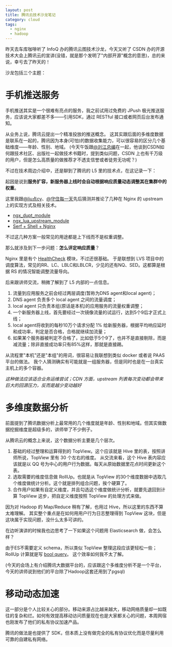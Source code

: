 ```yaml
---
layout: post
title: 腾讯云技术沙龙笔记
category: cloud
tags:
  - nginx
  - hadoop
---
```


昨天去车库咖啡听了 InfoQ 办的腾讯云图技术沙龙，今天又听了 CSDN 办的开源技术大会上腾讯云的宣讲(没错，就是那个发明了"内部开源"概念的意思)，总的来说，幸亏去了昨天的！

沙龙包括三个主题：

手机推送服务
===================

手机推送其实是一个很难有亮点的服务，我之前试用过免费的 JPush 极光推送服务，应该说大家都差不多——引用SDK，通过 RESTful 接口或者网页后台发布通知。

从业务上说，腾讯云提出一个精准投放的推送概念。
这其实跟后面的多维度数据是联系在一起的，腾讯因为本身(可怕)的数据收集能力，可以很容易的区分几个基础维度——年龄、性别、地域。
(今天午饭跟[@刘江总编]()在一起，他谈到CSDN如何跟技术社区、出版社一起做技术书籍时，提到类似问题，CSDN 上也有千万级的用户，但是怎么高质量的做推荐才不透支信誉或者徒劳无功呢？)

不过在技术周边介绍中，还是聊到了腾讯的 L5 里的技术点，在这记录一下：

起因是说到**服务扩容，新服务器上线时会自动根据响应质量动态调整其在集群中的权重**。

这里我跟[@liu点cy]()、[@守住每一天]()先后猜测并推论了几种在 Nginx 的 upstream 上的实现方式及相关技术。

* [ngx_dupt_module]()
* [ngx_lua_upstream_module]()
* [Serf + Shell + Nginx]()

不过这几种方案一般常见的用途都是上下线而不是权重调整。

那么就涉及到下一步问题：**怎么评定响应质量**？

Nginx 里是有个 [HealthCheck]() 模块，不过还很基础。
于是联想到 LVS 项目中的调度算法，常见的RR、LC、LBLC和LBLCR，少见的还有NQ、SED。这都算是根据 RS 的情况智能调整流量导向。

后来跟讲师交流，稍微了解到了 L5 内部的一点信息。

1. 流量到应用服务之前会经过两层调度(暂称为DNS agent和local agent)；
2. DNS agent 负责多个 local agent 之间的流量调度；
3. local agent 只负责本组(原话是本机)的应用服务的流量权重调整；
4. 一个新服务器上线，首先要经过一次镜像流量的试运行，达到5个9后才正式上线；
5. local agent将收到的每秒10万个请求分配 1% 给新服务器，根据平均响应延时和成功率，判定是否合格，合格就继续加流量；
6. 如果某个服务器被判定不合格了，比如低于5个9了，也并不是直接剔除，而是减流量；除非直接成功率只有85%这样，那就是直接踢。

从流程里"本机"还是"本组"的用词，很容易让我联想到类似 docker 或者说 PAAS 平台的做法。
我个人猜测确实有可能就是一组服务器，但是同时也是在一台真实主机上的多个容器。

*这种做法应该适合业务运维尝试；CDN 方面，upstream 列表每次变动都会带来巨大的回源压力，反而是越少变动越好*

多维度数据分析
===================

前面提到了腾讯数据分析上最常用的几个维度就是年龄、性别和地域。但其实做数据挖掘维度是超级多的，讲师举了不少例子。

从腾讯云的概念上来说，这个数据分析主要是几个层次。

1. 基础的经过整理和运算得到的 TopView。这个应该就是 Hive 里的表，按照讲师所说，TopView 里有 30 个左右的维度。
   从交流来看，这个 Hive 表内容应该就是以 QQ 号为中心的用户行为数据。每天从原始数据里花点时间更新这个表。
2. 选取需要的维度信息做 RollUp。也就是从 TopView 的30个维度数据中选取几个维度做统计分析。这个就是排列组合问题，挨个硬算了。
3. 合作用户如果有自定义维度，并且勾选这个维度做统计分析，就要先退回到计算 TopView 这步，把自定义维度按照 TopView 的处理方式来做。

因为对 Hadoop 的 Map/Reduce 稍有了解，也用过 Hive，所以这里的东西不算太难理解。
其实整个重点是在如何用用户行为日志整理得到 TopView 这块，但是这块属于实现问题，没什么太多可讲的。

在边听演讲的时候我也边思考了一下如果这个问题用 Elasticsearch 做，会怎么样？

由于ES不需要定义 schema，所以类似 TopView 整理这段应该更轻松一些；
RollUp 计算就是写 [bool query](http://www.elasticsearch.org/guide/en/elasticsearch/reference/current/query-dsl-bool-query.html)。
这个效率如何我不太了解。

(今天的会场上有介绍腾讯大数据平台的，应该跟这个多维度分析不是一个平台，今天的讲师说到他们的平台除了Hadoop这套还用到了pgsql)

移动动态加速
===================

这一部分是个人比较关心的部分。移动来源占比越来越大，移动网络质量却一如既往的复杂和烂。如何有效提高移动访问质量现在也是大家都关心的问题，本周网宿也刚发布了他们的私有协议加速产品。

腾讯的做法是也提供了 SDK，但本质上没有做完全的私有协议优化而是尽量利用可靠的自建私有网络。

